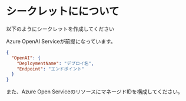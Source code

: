 # シークレットにについて
以下のようにシークレットを作成してください

Azure OpenAI Serviceが前提になっています。

```json
{
  "OpenAI": {
    "DeploymentName": "デプロイ名",
    "Endpoint": "エンドポイント"
  }
}
```

また、Azure Open ServiceのリソースにマネージドIDを構成してください。
